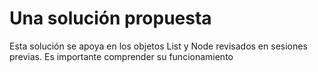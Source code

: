 # Una solución propuesta

Esta solución se apoya en los objetos List y Node revisados en sesiones previas. Es importante comprender su funcionamiento